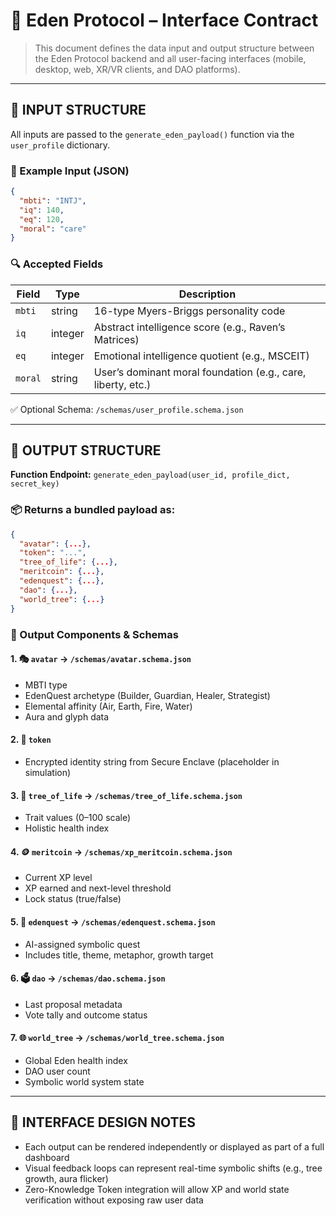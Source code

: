 # 🧩 Eden Protocol – Interface Contract

> This document defines the data input and output structure between the Eden Protocol backend and all user-facing interfaces (mobile, desktop, web, XR/VR clients, and DAO platforms).

---

## 🔽 INPUT STRUCTURE
All inputs are passed to the `generate_eden_payload()` function via the `user_profile` dictionary.

### 📜 Example Input (JSON)
```json
{
  "mbti": "INTJ",
  "iq": 140,
  "eq": 120,
  "moral": "care"
}
```

### 🔍 Accepted Fields
| Field | Type     | Description                                                  |
|-------|----------|--------------------------------------------------------------|
| `mbti` | string   | 16-type Myers-Briggs personality code                      |
| `iq`   | integer  | Abstract intelligence score (e.g., Raven’s Matrices)        |
| `eq`   | integer  | Emotional intelligence quotient (e.g., MSCEIT)              |
| `moral`| string   | User’s dominant moral foundation (e.g., care, liberty, etc.)|

✅ Optional Schema: `/schemas/user_profile.schema.json`

---

## 🔼 OUTPUT STRUCTURE

**Function Endpoint:**  `generate_eden_payload(user_id, profile_dict, secret_key)`

### 📦 Returns a bundled payload as:
```json
{
  "avatar": {...},
  "token": "...",
  "tree_of_life": {...},
  "meritcoin": {...},
  "edenquest": {...},
  "dao": {...},
  "world_tree": {...}
}
```

### 📂 Output Components & Schemas

#### 1. 🎭 `avatar` → `/schemas/avatar.schema.json`
- MBTI type
- EdenQuest archetype (Builder, Guardian, Healer, Strategist)
- Elemental affinity (Air, Earth, Fire, Water)
- Aura and glyph data

#### 2. 🔐 `token`
- Encrypted identity string from Secure Enclave (placeholder in simulation)

#### 3. 🌿 `tree_of_life` → `/schemas/tree_of_life.schema.json`
- Trait values (0–100 scale)
- Holistic health index

#### 4. 🪙 `meritcoin` → `/schemas/xp_meritcoin.schema.json`
- Current XP level
- XP earned and next-level threshold
- Lock status (true/false)

#### 5. 🧠 `edenquest` → `/schemas/edenquest.schema.json`
- AI-assigned symbolic quest
- Includes title, theme, metaphor, growth target

#### 6. 🗳️ `dao` → `/schemas/dao.schema.json`
- Last proposal metadata
- Vote tally and outcome status

#### 7. 🌐 `world_tree` → `/schemas/world_tree.schema.json`
- Global Eden health index
- DAO user count
- Symbolic world system state

---

## 🧭 INTERFACE DESIGN NOTES
- Each output can be rendered independently or displayed as part of a full dashboard
- Visual feedback loops can represent real-time symbolic shifts (e.g., tree growth, aura flicker)
- Zero-Knowledge Token integration will allow XP and world state verification without exposing raw user data
